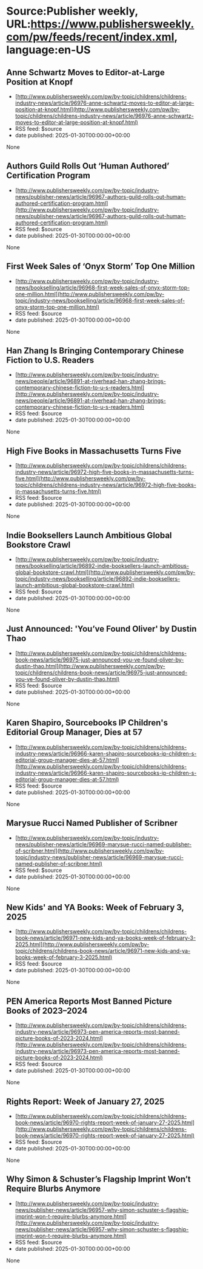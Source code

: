 # Source:Publisher weekly, URL:https://www.publishersweekly.com/pw/feeds/recent/index.xml, language:en-US

## Anne Schwartz Moves to Editor-at-Large Position at Knopf
 - [http://www.publishersweekly.com/pw/by-topic/childrens/childrens-industry-news/article/96976-anne-schwartz-moves-to-editor-at-large-position-at-knopf.html](http://www.publishersweekly.com/pw/by-topic/childrens/childrens-industry-news/article/96976-anne-schwartz-moves-to-editor-at-large-position-at-knopf.html)
 - RSS feed: $source
 - date published: 2025-01-30T00:00:00+00:00

None

## Authors Guild Rolls Out ‘Human Authored’ Certification Program
 - [http://www.publishersweekly.com/pw/by-topic/industry-news/publisher-news/article/96967-authors-guild-rolls-out-human-authored-certification-program.html](http://www.publishersweekly.com/pw/by-topic/industry-news/publisher-news/article/96967-authors-guild-rolls-out-human-authored-certification-program.html)
 - RSS feed: $source
 - date published: 2025-01-30T00:00:00+00:00

None

## First Week Sales of ‘Onyx Storm’ Top One Million
 - [http://www.publishersweekly.com/pw/by-topic/industry-news/bookselling/article/96968-first-week-sales-of-onyx-storm-top-one-million.html](http://www.publishersweekly.com/pw/by-topic/industry-news/bookselling/article/96968-first-week-sales-of-onyx-storm-top-one-million.html)
 - RSS feed: $source
 - date published: 2025-01-30T00:00:00+00:00

None

## Han Zhang Is Bringing Contemporary Chinese Fiction to U.S. Readers
 - [http://www.publishersweekly.com/pw/by-topic/industry-news/people/article/96891-at-riverhead-han-zhang-brings-contemporary-chinese-fiction-to-u-s-readers.html](http://www.publishersweekly.com/pw/by-topic/industry-news/people/article/96891-at-riverhead-han-zhang-brings-contemporary-chinese-fiction-to-u-s-readers.html)
 - RSS feed: $source
 - date published: 2025-01-30T00:00:00+00:00

None

## High Five Books in Massachusetts Turns Five
 - [http://www.publishersweekly.com/pw/by-topic/childrens/childrens-industry-news/article/96972-high-five-books-in-massachusetts-turns-five.html](http://www.publishersweekly.com/pw/by-topic/childrens/childrens-industry-news/article/96972-high-five-books-in-massachusetts-turns-five.html)
 - RSS feed: $source
 - date published: 2025-01-30T00:00:00+00:00

None

## Indie Booksellers Launch Ambitious Global Bookstore Crawl
 - [http://www.publishersweekly.com/pw/by-topic/industry-news/bookselling/article/96892-indie-booksellers-launch-ambitious-global-bookstore-crawl.html](http://www.publishersweekly.com/pw/by-topic/industry-news/bookselling/article/96892-indie-booksellers-launch-ambitious-global-bookstore-crawl.html)
 - RSS feed: $source
 - date published: 2025-01-30T00:00:00+00:00

None

## Just Announced: 'You’ve Found Oliver' by Dustin Thao
 - [http://www.publishersweekly.com/pw/by-topic/childrens/childrens-book-news/article/96975-just-announced-you-ve-found-oliver-by-dustin-thao.html](http://www.publishersweekly.com/pw/by-topic/childrens/childrens-book-news/article/96975-just-announced-you-ve-found-oliver-by-dustin-thao.html)
 - RSS feed: $source
 - date published: 2025-01-30T00:00:00+00:00

None

## Karen Shapiro, Sourcebooks IP Children's Editorial Group Manager, Dies at 57
 - [http://www.publishersweekly.com/pw/by-topic/childrens/childrens-industry-news/article/96966-karen-shapiro-sourcebooks-ip-children-s-editorial-group-manager-dies-at-57.html](http://www.publishersweekly.com/pw/by-topic/childrens/childrens-industry-news/article/96966-karen-shapiro-sourcebooks-ip-children-s-editorial-group-manager-dies-at-57.html)
 - RSS feed: $source
 - date published: 2025-01-30T00:00:00+00:00

None

## Marysue Rucci Named Publisher of Scribner
 - [http://www.publishersweekly.com/pw/by-topic/industry-news/publisher-news/article/96969-marysue-rucci-named-publisher-of-scribner.html](http://www.publishersweekly.com/pw/by-topic/industry-news/publisher-news/article/96969-marysue-rucci-named-publisher-of-scribner.html)
 - RSS feed: $source
 - date published: 2025-01-30T00:00:00+00:00

None

## New Kids' and YA Books: Week of February 3, 2025
 - [http://www.publishersweekly.com/pw/by-topic/childrens/childrens-book-news/article/96971-new-kids-and-ya-books-week-of-february-3-2025.html](http://www.publishersweekly.com/pw/by-topic/childrens/childrens-book-news/article/96971-new-kids-and-ya-books-week-of-february-3-2025.html)
 - RSS feed: $source
 - date published: 2025-01-30T00:00:00+00:00

None

## PEN America Reports Most Banned Picture Books of 2023–2024
 - [http://www.publishersweekly.com/pw/by-topic/childrens/childrens-industry-news/article/96973-pen-america-reports-most-banned-picture-books-of-2023-2024.html](http://www.publishersweekly.com/pw/by-topic/childrens/childrens-industry-news/article/96973-pen-america-reports-most-banned-picture-books-of-2023-2024.html)
 - RSS feed: $source
 - date published: 2025-01-30T00:00:00+00:00

None

## Rights Report: Week of January 27, 2025
 - [http://www.publishersweekly.com/pw/by-topic/childrens/childrens-book-news/article/96970-rights-report-week-of-january-27-2025.html](http://www.publishersweekly.com/pw/by-topic/childrens/childrens-book-news/article/96970-rights-report-week-of-january-27-2025.html)
 - RSS feed: $source
 - date published: 2025-01-30T00:00:00+00:00

None

## Why Simon & Schuster’s Flagship Imprint Won’t Require Blurbs Anymore
 - [http://www.publishersweekly.com/pw/by-topic/industry-news/publisher-news/article/96957-why-simon-schuster-s-flagship-imprint-won-t-require-blurbs-anymore.html](http://www.publishersweekly.com/pw/by-topic/industry-news/publisher-news/article/96957-why-simon-schuster-s-flagship-imprint-won-t-require-blurbs-anymore.html)
 - RSS feed: $source
 - date published: 2025-01-30T00:00:00+00:00

None

